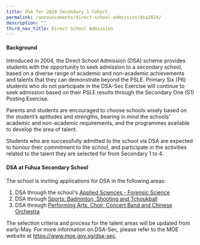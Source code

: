 ```yaml
---
title: DSA for 2024 Secondary 1 Cohort
permalink: /announcements/direct-school-admission/dsa2024/
description: ""
third_nav_title: Direct School Admission
---
```

#### Background <br> 
Introduced in 2004, the Direct School Admission (DSA) scheme provides students with the opportunity to seek admission to a secondary school, based on a diverse range of academic and non-academic achievements and talents that they can demonstrate beyond the PSLE. Primary Six (P6) students who do not participate in the DSA-Sec Exercise will continue to seek admission based on their PSLE results through the Secondary One (S1) Posting Exercise. 

Parents and students are encouraged to choose schools wisely based on the student’s aptitudes and strengths, bearing in mind the schools’ academic and non-academic requirements, and the programmes available to develop the area of talent.

Students who are successfully admitted to the school via DSA are expected to honour their commitment to the school, and participate in the activities related to the talent they are selected for from Secondary 1 to 4.

#### DSA at Fuhua Secondary School
The school is inviting applications for DSA in the following areas: 

1. DSA through the school's [Applied Sciences - Forensic Science](/announcements/dsa-through-alp/)
2. DSA through [Sports: Badminton, Shooting and Tchoukball](/announcements/dsa-through-sports/)
3. DSA through [Performing Arts: Choir, Concert Band and Chinese Orchestra](/announcements/dsa-through-performing-arts/)

The selection criteria and process for the talent areas will be updated from early-May. For more information on DSA-Sec, please refer to the MOE website at https://www.moe.gov.sg/dsa-sec.